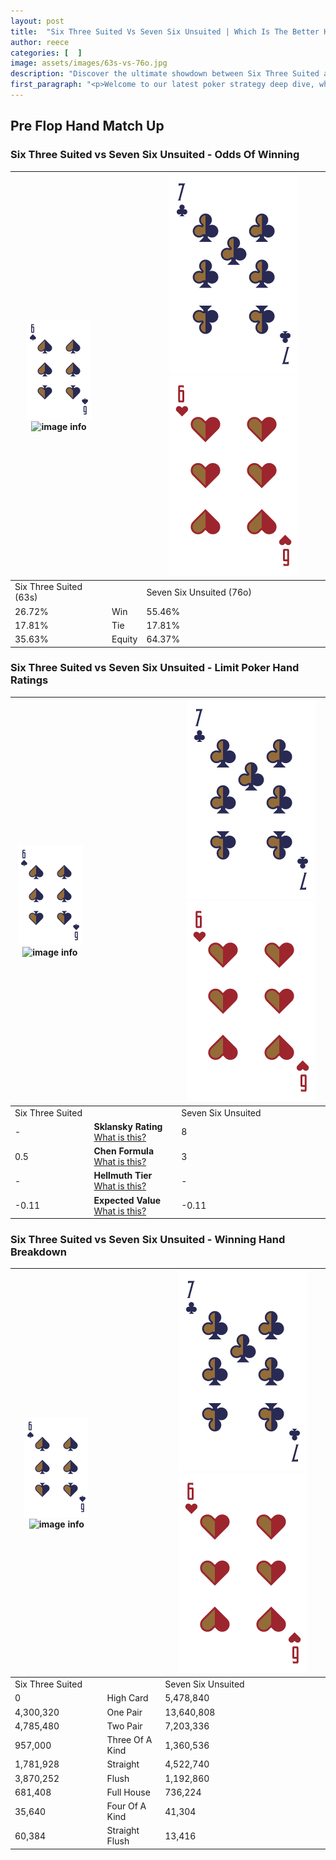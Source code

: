 ```yaml
---
layout: post
title:  "Six Three Suited Vs Seven Six Unsuited | Which Is The Better Hand In Poker? A Complete Guide"
author: reece
categories: [  ]
image: assets/images/63s-vs-76o.jpg
description: "Discover the ultimate showdown between Six Three Suited and Seven Six Unsuited in poker! Uncover the odds, strategies, and scenarios where one hand triumphs over the other. Get ready to up your poker game with this thrilling analysis."
first_paragraph: "<p>Welcome to our latest poker strategy deep dive, where we're pitting two distinct hands against each other in a high-stakes showdown: Six Three Suited vs Seven Six Unsuited.</p><p>In the dynamic world of poker, every decision counts, and knowing which hand holds the upper hand is key to your success at the table.</p><p>In this article, we'll dissect these two hands, explore the scenarios where one dominates the other, and equip you with the knowledge to make strategic choices that can tip the odds in your favor.</p><p>Get ready to unravel the intriguing dynamics of these poker hands and elevate your game to new heights.</p>"
---
```




[comment]: # (sp0)

## Pre Flop Hand Match Up

<div class="table hand-ratings" markdown="1"> 



### Six Three Suited vs Seven Six Unsuited - Odds Of Winning


    
| ![image info](assets/images/hand1/6.png) ![image info](assets/images/hand1/3s.png) |  | ![image info](assets/images/hand2/7.png) ![image info](assets/images/hand2/6o.png) |
| -------- | -------- | -------- |
| Six Three Suited (63s) |  | Seven Six Unsuited (76o) |
| 26.72% | Win | 55.46% |
| 17.81% | Tie | 17.81% |
| 35.63% | Equity | 64.37% |




[comment]: # (sp1)



### Six Three Suited vs Seven Six Unsuited - Limit Poker Hand Ratings


    
| ![image info](assets/images/hand1/6.png) ![image info](assets/images/hand1/3s.png) |  | ![image info](assets/images/hand2/7.png) ![image info](assets/images/hand2/6o.png) |
| -------- | -------- | -------- |
| Six Three Suited |  | Seven Six Unsuited |
| - | **Sklansky Rating** [What is this?](/sklansky-rating-explained) | 8 |
| 0.5 | **Chen Formula** [What is this?](/chen-formula-explained) | 3 |
| - | **Hellmuth Tier** [What is this?](/Hellmuth-tier-explained) | - |
| -0.11 | **Expected Value** [What is this?](/expected-value-explained) | -0.11 |




[comment]: # (sp2)



### Six Three Suited vs Seven Six Unsuited - Winning Hand Breakdown


    
| ![image info](assets/images/hand1/6.png) ![image info](assets/images/hand1/3s.png) |  | ![image info](assets/images/hand2/7.png) ![image info](assets/images/hand2/6o.png) |
| -------- | -------- | -------- |
| Six Three Suited |  | Seven Six Unsuited |
| 0 | High Card | 5,478,840 |
| 4,300,320 | One Pair | 13,640,808 |
| 4,785,480 | Two Pair | 7,203,336 |
| 957,000 | Three Of A Kind | 1,360,536 |
| 1,781,928 | Straight | 4,522,740 |
| 3,870,252 | Flush | 1,192,860 |
| 681,408 | Full House | 736,224 |
| 35,640 | Four Of A Kind | 41,304 |
| 60,384 | Straight Flush | 13,416 |




[comment]: # (sp3)



</div>

[comment]: # (sp4)



[comment]: # (sp5)

